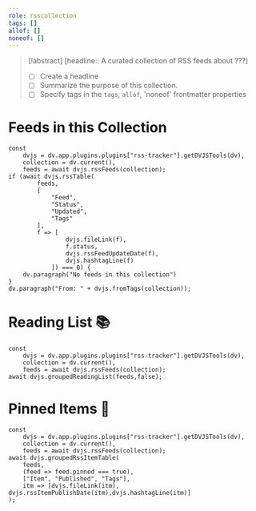 ```yaml
---
role: rsscollection
tags: []
allof: []
noneof: []
---
```

> [!abstract] [headline:: A curated collection of RSS feeds about ???]
> - [ ] Create a headline
> - [ ] Summarize the purpose of this collection.
> - [ ] Specify tags in the `tags`, `allof`, 'noneof' frontmatter properties


# Feeds in this Collection

~~~dataviewjs
const
	dvjs = dv.app.plugins.plugins["rss-tracker"].getDVJSTools(dv),
	collection = dv.current(),
	feeds = await dvjs.rssFeeds(collection);
if (await dvjs.rssTable(
		feeds,
		[
			"Feed",
			"Status",
			"Updated",
			"Tags"
		],
		f => [
				dvjs.fileLink(f),
				f.status,
				dvjs.rssFeedUpdateDate(f),
				dvjs.hashtagLine(f)
			]) === 0) {
	dv.paragraph("No feeds in this collection")
}
dv.paragraph("From: " + dvjs.fromTags(collection));
~~~

# Reading List 📚

~~~dataviewjs
const
	dvjs = dv.app.plugins.plugins["rss-tracker"].getDVJSTools(dv),
	collection = dv.current(),
	feeds = await dvjs.rssFeeds(collection);
await dvjs.groupedReadingList(feeds,false);
~~~

# Pinned Items 📍

~~~dataviewjs
const
	dvjs = dv.app.plugins.plugins["rss-tracker"].getDVJSTools(dv),
	collection = dv.current(),
	feeds = await dvjs.rssFeeds(collection);
await dvjs.groupedRssItemTable(
	feeds,
	(feed => feed.pinned === true),
	["Item", "Published", "Tags"],
	itm => [dvjs.fileLink(itm), dvjs.rssItemPublishDate(itm),dvjs.hashtagLine(itm)]
);
~~~